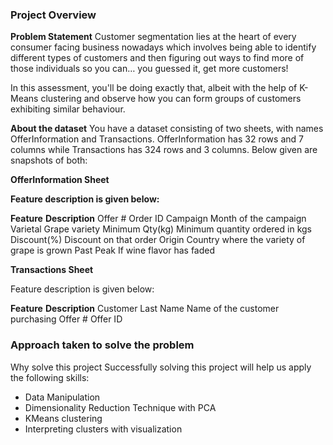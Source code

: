### Project Overview

 **Problem Statement**
Customer segmentation lies at the heart of every consumer facing business nowadays which involves being able to identify different types of customers and then figuring out ways to find more of those individuals so you can… you guessed it, get more customers!

In this assessment, you'll be doing exactly that, albeit with the help of K-Means clustering and observe how you can form groups of customers exhibiting similar behaviour.

**About the dataset**
You have a dataset consisting of two sheets, with names OfferInformation and Transactions. OfferInformation has 32 rows and 7 columns while Transactions has 324 rows and 3 columns. Below given are snapshots of both:

**OfferInformation Sheet**

**Feature description is given below:**

**Feature**	**Description**
    Offer #	                Order ID
    Campaign	                Month of the campaign
    Varietal	                Grape variety
    Minimum Qty(kg)	Minimum quantity ordered in kgs
    Discount(%)	        Discount on that order
    Origin	Country          where the variety of grape is grown
    Past Peak	                If wine flavor has faded


**Transactions Sheet**

Feature description is given below:

**Feature**	                     **Description**
Customer Last Name	      Name of the customer purchasing
Offer #	                              Offer ID


### Approach taken to solve the problem

 Why solve this project
Successfully solving this project will help us apply the following skills:

- Data Manipulation
- Dimensionality Reduction Technique with PCA
- KMeans clustering
- Interpreting clusters with visualization

